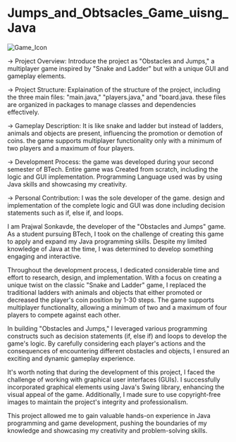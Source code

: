 # Jumps_and_Obtsacles_Game_uisng_Java

![Game_Icon](https://user-images.githubusercontent.com/99462259/154739069-93ab671f-beaa-4520-a608-1a3fec803ce2.jpg)




-> Project Overview: Introduce the project as "Obstacles and Jumps," a multiplayer game inspired by "Snake and Ladder" but with a unique GUI and gameplay elements.

-> Project Structure: Explaination of the structure of the project, including the three main files: "main.java," "players.java," and "board.java. these files are organized in packages to manage classes and dependencies effectively.
    
-> Gameplay Description: It is like snake and ladder but instead of ladders, animals and objects are present, influencing the promotion or demotion of coins. the game supports multiplayer functionality only with a minimum of two players and a maximum of four players.

-> Development Process: the game was developed during your second semester of BTech. Entire game was Created from scratch, including the logic and GUI implementation. 
Programming Language used was by using Java skills and showcasing my creativity.
    
-> Personal Contribution: I was the sole developer of the game. design and implementation of the complete logic and GUI was done including decision statements such as if, else if, and loops.


I am Prajwal Sonkavde, the developer of the "Obstacles and Jumps" game. As a student pursuing BTech, I took on the challenge of creating this game to apply and expand my Java programming skills. Despite my limited knowledge of Java at the time, I was determined to develop something engaging and interactive.

Throughout the development process, I dedicated considerable time and effort to research, design, and implementation. With a focus on creating a unique twist on the classic "Snake and Ladder" game, I replaced the traditional ladders with animals and objects that either promoted or decreased the player's coin position by 1-30 steps. The game supports multiplayer functionality, allowing a minimum of two and a maximum of four players to compete against each other.

In building "Obstacles and Jumps," I leveraged various programming constructs such as decision statements (if, else if) and loops to develop the game's logic. By carefully considering each player's actions and the consequences of encountering different obstacles and objects, I ensured an exciting and dynamic gameplay experience.

It's worth noting that during the development of this project, I faced the challenge of working with graphical user interfaces (GUIs). I successfully incorporated graphical elements using Java's Swing library, enhancing the visual appeal of the game. Additionally, I made sure to use copyright-free images to maintain the project's integrity and professionalism.

This project allowed me to gain valuable hands-on experience in Java programming and game development, pushing the boundaries of my knowledge and showcasing my creativity and problem-solving skills.
